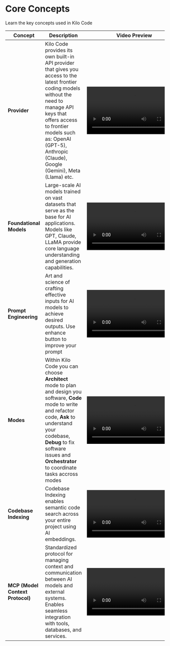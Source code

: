 # Core Concepts

Learn the key concepts used in Kilo Code

| Concept                          | Description                                                                                                                                                                                                                                                           | Video Preview                                                                                                                                         |
| -------------------------------- | --------------------------------------------------------------------------------------------------------------------------------------------------------------------------------------------------------------------------------------------------------------------- | ----------------------------------------------------------------------------------------------------------------------------------------------------- |
| **Provider**                     | Kilo Code provides its own built-in API provider that gives you access to the latest frontier coding models without the need to manage API keys that offers access to frontier models such as: OpenAI (GPT-5), Anthropic (Claude), Google (Gemini), Meta (Llama) etc. | <video width="300" controls><source src="/docs/videos/Provider.mp4" type="video/mp4"/>Checkpoint reasoning demo showing concurrent file edits</video> |
| **Foundational Models**          | Large-scale AI models trained on vast datasets that serve as the base for AI applications. Models like GPT, Claude, LLaMA provide core language understanding and generation capabilities.                                                                            | <video width="300" controls><source src="/docs/videos/Models.mp4" type="video/mp4"/>Foundation model</video>                                          |
| **Prompt Engineering**           | Art and science of crafting effective inputs for AI models to achieve desired outputs. Use enhance button to improve your prompt                                                                                                                                      | <video width="300" controls><source src="/docs/videos/Prompt.mp4" type="video/mp4"/></video>                                                          |
| **Modes**                        | Within Kilo Code you can choose **Architect** mode to plan and design you software, **Code** mode to write and refactor code, **Ask** to understand your codebase, **Debug** to fix software issues and **Orchestrator** to coordinate tasks accross modes            | <video width="300" controls><source src="/docs/videos/Modes.mp4" type="video/mp4"/></video>                                                           |
| **Codebase Indexing**            | Codebase Indexing enables semantic code search across your entire project using AI embeddings.                                                                                                                                                                        | <video width="300" controls><source src="/docs/videos/Indexing.mp4"/>Codebase structure mapping and navigation</video>                                |
| **MCP (Model Context Protocol)** | Standardized protocol for managing context and communication between AI models and external systems. Enables seamless integration with tools, databases, and services.                                                                                                | <video width="300" controls><source src="/docs/videos/MCP.mp4" type="video/mp4"/>MCP demo</video>                                                     |
